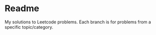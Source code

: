 # Readme

My solutions to Leetcode problems. Each branch is for
problems from a specific topic/category.

